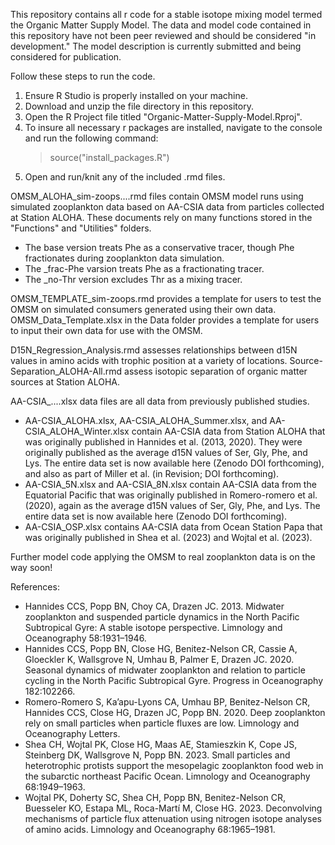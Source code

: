 This repository contains all r code for a stable isotope mixing model termed the Organic Matter Supply Model.
The data and model code contained in this repository have not been peer reviewed and should be considered "in development."
The model description is currently submitted and being considered for publication.

Follow these steps to run the code.
1. Ensure R Studio is properly installed on your machine.
2. Download and unzip the file directory in this repository.
3. Open the R Project file titled "Organic-Matter-Supply-Model.Rproj".
4. To insure all necessary r packages are installed, navigate to the console and run the following command:
      > source("install_packages.R")
5. Open and run/knit any of the included .rmd files.

OMSM_ALOHA_sim-zoops....rmd files contain OMSM model runs using simulated zooplankton data based on AA-CSIA data from particles collected at Station ALOHA. These documents rely on many functions stored in the "Functions" and "Utilities" folders.
- The base version treats Phe as a conservative tracer, though Phe fractionates during zooplankton data simulation.
- The _frac-Phe varsion treats Phe as a fractionating tracer.
- The _no-Thr version excludes Thr as a mixing tracer.

OMSM_TEMPLATE_sim-zoops.rmd provides a template for users to test the OMSM on simulated consumers generated using their own data.
OMSM_Data_Template.xlsx in the Data folder provides a template for users to input their own data for use with the OMSM.

D15N_Regression_Analysis.rmd assesses relationships between d15N values in amino acids with trophic position at a variety of locations.
Source-Separation_ALOHA-All.rmd assess isotopic separation of organic matter sources at Station ALOHA.

AA-CSIA_....xlsx data files are all data from previously published studies.
- AA-CSIA_ALOHA.xlsx, AA-CSIA_ALOHA_Summer.xlsx, and AA-CSIA_ALOHA_Winter.xlsx contain AA-CSIA data from Station ALOHA that was originally published in Hannides et al. (2013, 2020). They were originally published as the average d15N values of Ser, Gly, Phe, and Lys. The entire data set is now available here (Zenodo DOI forthcoming), and also as part of Miller et al. (in Revision; DOI forthcoming).
- AA-CSIA_5N.xlsx and AA-CSIA_8N.xlsx contain AA-CSIA data from the Equatorial Pacific that was originally published in Romero-romero et al. (2020), again as the average d15N values of Ser, Gly, Phe, and Lys. The entire data set is now available here (Zenodo DOI forthcoming).
- AA-CSIA_OSP.xlsx contains AA-CSIA data from Ocean Station Papa that was originally published in Shea et al. (2023) and Wojtal et al. (2023).

Further model code applying the OMSM to real zooplankton data is on the way soon!



References:
- Hannides CCS, Popp BN, Choy CA, Drazen JC. 2013. Midwater zooplankton and suspended particle dynamics in the North Pacific Subtropical Gyre: A stable isotope perspective. Limnology and Oceanography 58:1931–1946.
- Hannides CCS, Popp BN, Close HG, Benitez-Nelson CR, Cassie A, Gloeckler K, Wallsgrove N, Umhau B, Palmer E, Drazen JC. 2020. Seasonal dynamics of midwater zooplankton and relation to particle cycling in the North Pacific Subtropical Gyre. Progress in Oceanography 182:102266.
- Romero-Romero S, Ka’apu-Lyons CA, Umhau BP, Benitez-Nelson CR, Hannides CCS, Close HG, Drazen JC, Popp BN. 2020. Deep zooplankton rely on small particles when particle fluxes are low. Limnology and Oceanography Letters.
- Shea CH, Wojtal PK, Close HG, Maas AE, Stamieszkin K, Cope JS, Steinberg DK, Wallsgrove N, Popp BN. 2023. Small particles and heterotrophic protists support the mesopelagic zooplankton food web in the subarctic northeast Pacific Ocean. Limnology and Oceanography 68:1949–1963.
- Wojtal PK, Doherty SC, Shea CH, Popp BN, Benitez-Nelson CR, Buesseler KO, Estapa ML, Roca-Martí M, Close HG. 2023. Deconvolving mechanisms of particle flux attenuation using nitrogen isotope analyses of amino acids. Limnology and Oceanography 68:1965–1981.

